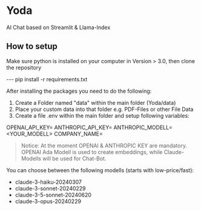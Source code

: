 # Yoda
AI Chat based on Streamlit &amp; Llama-Index

## How to setup
Make sure python is installed on your computer in Version > 3.0, then clone the repository

--- pip install -r requirements.txt

After installing the packages you need to do the following:
1. Create a Folder named "data" within the main folder (Yoda/data)
2. Place your custom data into that folder e.g. PDF-Files or other File Data
3. Create a file .env within the main folder and setup following variables:

OPENAI_API_KEY=<YOUR API KEY>
ANTHROPIC_API_KEY=<YOUR API KEY>
ANTHROPIC_MODELL=<YOUR_MODELL>
COMPANY_NAME=<The Company Name is used to become a greet in the initial message>

>Notice: At the moment OPENAI & ANTHROPIC KEY are mandatory. OPENAI Ada Modell is used to create embeddings, while Claude-Modells will be used for Chat-Bot.

You can choose between the following modells (starts with low-price/fast):
- claude-3-haiku-20240307
- claude-3-sonnet-20240229
- claude-3-5-sonnet-20240620
- claude-3-opus-20240229